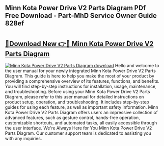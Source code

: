 ## Minn Kota Power Drive V2 Parts Diagram PDf Free Download - Part-MhD Service Owner Guide 828ef

# <h2><a href="http://dfnur5.blite.top/?on=Minn+Kota+Power+Drive+V2+Parts+Diagram">🔗Download New 👉🔴 Minn Kota Power Drive V2 Parts Diagram</a></h2>

[![Minn Kota Power Drive V2 Parts Diagram download](https://i.imgur.com/lujVjoI.png)](http://dfnur5.blite.top/?on=Minn+Kota+Power+Drive+V2+Parts+Diagram)
Hello and welcome to the user manual for your newly integrated Minn Kota Power Drive V2 Parts Diagram. This guide is here to help you make the most of your product by providing a comprehensive overview of its features, functions, and benefits. You will find step-by-step instructions for installation, usage, maintenance, and troubleshooting. Before using your Minn Kota Power Drive V2 Parts Diagram, please refer to this user manual for detailed instructions on product setup, operation, and troubleshooting. It includes step-by-step guides for using each feature, as well as important safety information. Minn Kota Power Drive V2 Parts Diagram offers users an impressive collection of advanced features, such as gesture control, hands-free operation, customizable shortcuts, and automated tasks, all easily accessible through the user interface. We're Always Here for You Minn Kota Power Drive V2 Parts Diagram. Our customer support team is dedicated to assisting you with any inquiries.
